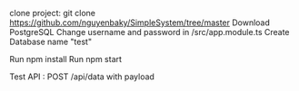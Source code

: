 clone project: git clone https://github.com/nguyenbaky/SimpleSystem/tree/master
Download PostgreSQL
Change username and password in /src/app.module.ts
Create Database name "test"


Run npm install
Run npm start

Test API : POST /api/data with payload
